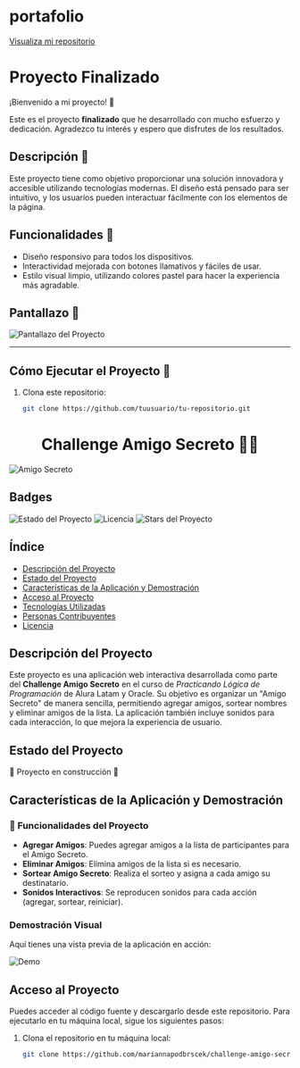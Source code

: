 # portafolio


<a href="https://github.com/Mariannapodbrscek/challenge-amigo-secreto">Visualiza mi repositorio</a>


# Proyecto Finalizado

¡Bienvenido a mi proyecto! 🎉

Este es el proyecto **finalizado** que he desarrollado con mucho esfuerzo y dedicación. Agradezco tu interés y espero que disfrutes de los resultados.

## Descripción 📖

Este proyecto tiene como objetivo proporcionar una solución innovadora y accesible utilizando tecnologías modernas. El diseño está pensado para ser intuitivo, y los usuarios pueden interactuar fácilmente con los elementos de la página.

## Funcionalidades 🔧

- Diseño responsivo para todos los dispositivos.
- Interactividad mejorada con botones llamativos y fáciles de usar.
- Estilo visual limpio, utilizando colores pastel para hacer la experiencia más agradable.
  
## Pantallazo 👀

![Pantallazo del Proyecto](https://via.placeholder.com/800x400.png?text=Pantallazo+del+Proyecto)

---

## Cómo Ejecutar el Proyecto 🚀

1. Clona este repositorio:
   ```bash
   git clone https://github.com/tuusuario/tu-repositorio.git


<h1 align="center">Challenge Amigo Secreto 🎉🎉</h1>

![Amigo Secreto](ruta/a/tu/imagen.png)

## Badges

![Estado del Proyecto](https://img.shields.io/badge/STATUS-%20COMPLETADO-brightgreen)
![Licencia](https://img.shields.io/badge/licencia-MIT-blue)
![Stars del Proyecto](https://img.shields.io/github/stars/mariannapodbrscek/challenge-amigo-secreto?style=social)

## Índice

- [Descripción del Proyecto](#descripción-del-proyecto)
- [Estado del Proyecto](#estado-del-proyecto)
- [Características de la Aplicación y Demostración](#características-de-la-aplicación-y-demostración)
- [Acceso al Proyecto](#acceso-al-proyecto)
- [Tecnologías Utilizadas](#tecnologías-utilizadas)
- [Personas Contribuyentes](#personas-contribuyentes)
- [Licencia](#licencia)

## Descripción del Proyecto

Este proyecto es una aplicación web interactiva desarrollada como parte del **Challenge Amigo Secreto** en el curso de *Practicando Lógica de Programación* de Alura Latam y Oracle. Su objetivo es organizar un "Amigo Secreto" de manera sencilla, permitiendo agregar amigos, sortear nombres y eliminar amigos de la lista. La aplicación también incluye sonidos para cada interacción, lo que mejora la experiencia de usuario.

## Estado del Proyecto

🚧 Proyecto en construcción 🚧

## Características de la Aplicación y Demostración

### :hammer: Funcionalidades del Proyecto

- **Agregar Amigos**: Puedes agregar amigos a la lista de participantes para el Amigo Secreto.
- **Eliminar Amigos**: Elimina amigos de la lista si es necesario.
- **Sortear Amigo Secreto**: Realiza el sorteo y asigna a cada amigo su destinatario.
- **Sonidos Interactivos**: Se reproducen sonidos para cada acción (agregar, sortear, reiniciar).

### Demostración Visual

Aquí tienes una vista previa de la aplicación en acción:

![Demo](ruta/a/demo.gif)

## Acceso al Proyecto

Puedes acceder al código fuente y descargarlo desde este repositorio. Para ejecutarlo en tu máquina local, sigue los siguientes pasos:

1. Clona el repositorio en tu máquina local:
   ```bash
   git clone https://github.com/mariannapodbrscek/challenge-amigo-secreto.git
